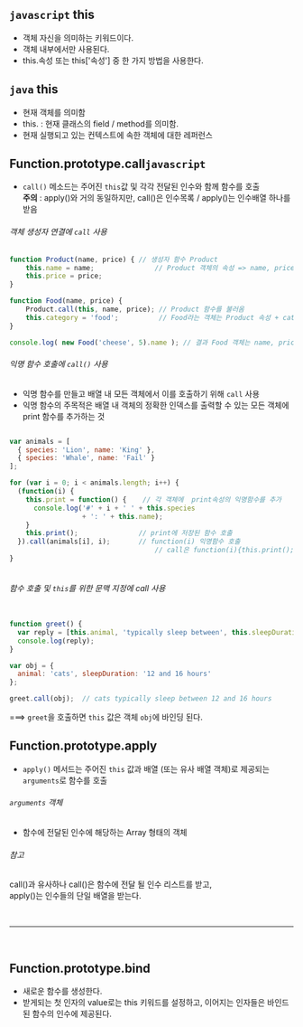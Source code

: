 ## `javascript` this
- 객체 자신을 의미하는 키워드이다.
- 객체 내부에서만 사용된다.
- this.속성 또는 this['속성'] 중 한 가지 방법을 사용한다.

## `java` this
- 현재 객체를 의미함
- this. : 현재 클래스의 field / method를 의미함.
- 현재 실행되고 있는 컨텍스트에 속한 객체에 대한 레퍼런스

## Function.prototype.call`javascript`
* `call()` 메소드는 주어진 `this`값 및 각각 전달된 인수와 함께 함수를 호출 <br>
	**주의** : apply()와 거의 동일하지만, call()은 인수목록 / apply()는 인수배열 하나를 받음

###### 객체 생성자 연결에 `call` 사용
```javascript
function Product(name, price) { // 생성자 함수 Product
	this.name = name;				// Product 객체의 속성 => name, price
	this.price = price;
}

function Food(name, price) {		
	Product.call(this, name, price); // Product 함수를 불러옴 
	this.category = 'food';			 // Food라는 객체는 Product 속성 + category 속성이 추가되어 새로운 객체로 반환 됨
}

console.log( new Food('cheese', 5).name ); // 결과 Food 객체는 name, price, category 속성을 가지고 있음
```

###### 익명 함수 호출에 `call()` 사용
* 익명 함수를 만들고 배열 내 모든 객체에서 이를 호출하기 위해 `call` 사용
* 익명 함수의 주목적은 배열 내 객체의 정확한 인덱스를 출력할 수 있는 모든 객체에 print 함수를 추가하는 것


```javascript

var animals = [
  { species: 'Lion', name: 'King' },
  { species: 'Whale', name: 'Fail' }
];

for (var i = 0; i < animals.length; i++) {
  (function(i) {
    this.print = function() { 	 // 각 객체에  print속성의 익명함수를 추가   **this는 animals 배열의 객체요소들.
      console.log('#' + i + ' ' + this.species
                  + ': ' + this.name);
    }							
    this.print(); 			    // print에 저장된 함수 호출
  }).call(animals[i], i);	    // function(i) 익명함수 호출
  									// call은 function(i){this.print();}를 호출
}
 
```

###### 함수 호출 및 `this`를 위한 문맥 지정에 call 사용
```javascript

function greet() {
  var reply = [this.animal, 'typically sleep between', this.sleepDuration].join(' ');
  console.log(reply);
}

var obj = {
  animal: 'cats', sleepDuration: '12 and 16 hours'
};

greet.call(obj);  // cats typically sleep between 12 and 16 hours

```
===> `greet`을 호출하면 `this` 값은 객체 `obj`에 바인딩 된다.


## Function.prototype.apply
* `apply()` 메서드는 주어진 `this` 값과 배열 (또는 유사 배열 객체)로 제공되는 `arguments`로 함수를 호출

###### `arguments` 객체
* 함수에 전달된 인수에 해당하는 Array 형태의 객체

###### 참고
call()과 유사하나 call()은 함수에 전달 될 인수 리스트를 받고, <br>
apply()는 인수들의 단일 배열을 받는다. 

<br>
<hr>
<br>

## Function.prototype.bind
* 새로운 함수를 생성한다.
* 받게되는 첫 인자의 value로는 this 키워드를 설정하고, 이어지는 인자들은 바인드 된 함수의 인수에 제공된다.


<br>
